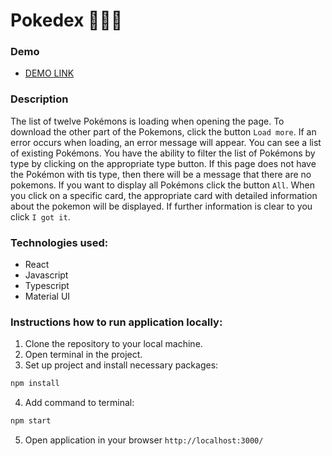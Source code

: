 # Pokedex 👾👾👾

### Demo 

- [DEMO LINK](https://shyptia.github.io/pokedex/)

### Description

The list of twelve Pokémons is loading when opening the page. To download the other part of the Pokemons, click the button `Load more`. If an error occurs when loading, an error message will appear.
You can see a list of existing Pokémons. You have the ability to filter the list of Pokémons by type by clicking on the appropriate type button. If this page does not have the Pokémon with tis type, then there will be a message that there are no pokemons. If you want to display all Pokémons click the button `All`.
When you click on a specific card, the appropriate card with detailed information about the pokemon will be displayed. If further information is clear to you click `I got it`.

### Technologies used:

- React
- Javascript
- Typescript
- Material UI

### Instructions how to run application locally:

1. Clone the repository to your local machine.
2. Open terminal in the project.
3. Set up project and install necessary packages:
```bash 
npm install
```
4. Add command to terminal:
```bash 
npm start
```
5. Open application in your browser `http://localhost:3000/`
